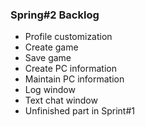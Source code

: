 ### Spring#2 Backlog

- Profile customization
- Create game
- Save game
- Create PC information
- Maintain PC information
- Log window
- Text chat window
- Unfinished part in Sprint#1

